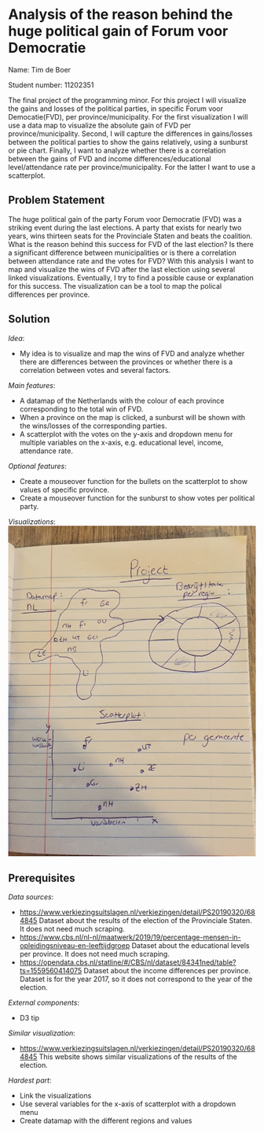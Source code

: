 # Analysis of the reason behind the huge political gain of Forum voor Democratie

Name: Tim de Boer

Student number: 11202351

The final project of the programming minor. For this project I will visualize the gains and losses of the political parties, in specific Forum voor Democatie(FVD), per province/municipality. For the first visualization I will use a data map to visualize the absolute gain of FVD per province/municipality. Second, I will capture the differences in gains/losses between the political parties to show the gains relatively, using a sunburst or pie chart. Finally, I want to analyze whether there is a correlation between the gains of FVD and income differences/educational level/attendance rate per province/municipality. For the latter I want to use a scatterplot.

__Problem Statement__
---
The huge political gain of the party Forum voor Democratie (FVD) was a striking event during the last elections. A party that exists for nearly two years, wins thirteen seats for the Provinciale Staten and beats the coalition. What is the reason behind this success for FVD of the last election? Is there a significant difference between municipalities or is there a correlation between attendance rate and the votes for FVD? With this analysis I want to map and visualize the wins of FVD after the last election using several linked visualizations. Eventually, I try to find a possible cause or explanation for this success. The visualization can be a tool to map the polical differences per province.

__Solution__
---
*Idea*:
- My idea is to visualize and map the wins of FVD and analyze whether there are differences between the provinces or whether there is a correlation between votes and several factors.

*Main features*:
- A datamap of the Netherlands with the colour of each province corresponding to the total win of FVD.
- When a province on the map is clicked, a sunburst will be shown with the wins/losses of the corresponding parties.
- A scatterplot with the votes on the y-axis and dropdown menu for multiple variables on the x-axis, e.g. educational level, income, attendance rate.

*Optional features*:
- Create a mouseover function for the bullets on the scatterplot to show values of specific province.
- Create a mouseover function for the sunburst to show votes per political party.

*Visualizations*:
![alt text](https://github.com/timdeb08/Programmeerproject/blob/master/docfolder/file.jpeg)

__Prerequisites__
---
*Data sources*:
- https://www.verkiezingsuitslagen.nl/verkiezingen/detail/PS20190320/684845
Dataset about the results of the election of the Provinciale Staten. It does not need much scraping.
- https://www.cbs.nl/nl-nl/maatwerk/2019/19/percentage-mensen-in-opleidingsniveau-en-leeftijdgroep
Dataset about the educational levels per province. It does not need much scraping.
- https://opendata.cbs.nl/statline/#/CBS/nl/dataset/84341ned/table?ts=1559560414075
Dataset about the income differences per province. Dataset is for the year 2017, so it does not correspond to the year of the election.

*External components*:
 - D3 tip

 *Similar visualization*:
 - https://www.verkiezingsuitslagen.nl/verkiezingen/detail/PS20190320/684845
 This website shows similar visualizations of the results of the election.

 *Hardest part*:
 - Link the visualizations
 - Use several variables for the x-axis of scatterplot with a dropdown menu
 - Create datamap with the different regions and values
